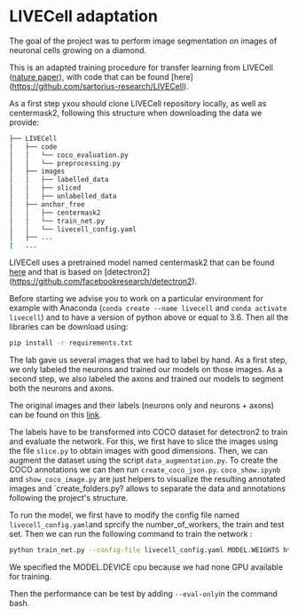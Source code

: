# LIVECell adaptation

The goal of the project was to perform image segmentation on images of neuronal cells growing on a diamond.

This is an adapted training procedure for transfer learning from LIVECell ([nature paper](https://www.nature.com/articles/s41592-021-01249-6)), with code that can be found [here] (https://github.com/sartorius-research/LIVECell). 

As a first step yxou should clone LIVECell repository locally, as well as centermask2, following this structure when downloading the data we provide:

```bash
├── LIVECell
│   ├── code
│   │   └── coco_evaluation.py
│   │   └── preprocessing.py
│   ├── images
│   │   ├── labelled_data
│   │   ├── sliced
│   │   ├── unlabelled_data
│   ├── anchor_free
│   │   ├── centermask2
│   │   └── train_net.py
│   │   └── livecell_config.yaml
│   ├── ...
|   ...
```

LIVECell uses a pretrained model named centermask2 that can be found [here](https://github.com/youngwanLEE/centermask2) and that is based on [detectron2] (https://github.com/facebookresearch/detectron2). 

Before starting we advise you to work on a particular environment for example with Anaconda (`conda create --name livecell` and `conda activate livecell`) and to have a version of python above or equal to 3.6. Then all the libraries can be download using: 
```bash
pip install -r requirements.txt
```

The lab gave us several images that we had to label by hand. As a first step, we only labeled the neurons and trained our models on those images. As a second step, we also labeled the axons and trained our models to segment both the neurons and axons.

The original images and their labels (neurons only and neurons + axons) can be found on this [link](https://drive.google.com/drive/folders/1p-e7g9fbw503xHYjhWuaKCHBirZWyk7E?usp=sharing).

The labels have to be transformed into COCO dataset for detectron2 to train and evaluate the network. For this, we first have to slice the images using the file `slice.py` to obtain images with good dimensions. Then, we can augment the dataset using the script `data_augmentation.py`. To create the COCO annotations we can then run `create_coco_json.py`. `coco_show.ipynb` and `show_coco_image.py` are just helpers to visualize the resulting annotated images and `create_folders.py? allows to separate the data and annotations following the project's structure. 

To run the model, we first have to modify the config file named `livecell_config.yaml`and sprcify the number_of_workers, the train and test set. Then we can run the following command to train the network : 
```bash
python train_net.py --config-file livecell_config.yaml MODEL.WEIGHTS http://livecell-dataset.s3.eu-central-1.amazonaws.com/LIVECell_dataset_2021/models/Anchor_free/ALL/LIVECell_anchor_free_model.pth MODEL.DEVICE cpu
```
We specified the MODEL.DEVICE cpu because we had none GPU available for training. 

Then the performance can be test by adding `--eval-only`in the command bash. 
